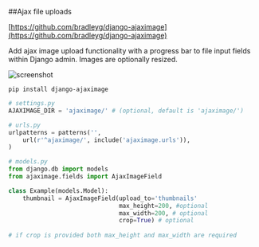 ##Ajax file uploads
  
[https://github.com/bradleyg/django-ajaximage](https://github.com/bradleyg/django-ajaximage)
  
Add ajax image upload functionality with a progress bar to file input fields within Django admin. Images are optionally resized.

![screenshot](https://raw.github.com/bradleyg/django-ajaximage/master/screenshot.png)

```pip install django-ajaximage```

```python
# settings.py
AJAXIMAGE_DIR = 'ajaximage/' # (optional, default is 'ajaximage/')
```
  
```python
# urls.py
urlpatterns = patterns('',
    url(r'^ajaximage/', include('ajaximage.urls')),
)
```
  
```python
# models.py
from django.db import models
from ajaximage.fields import AjaxImageField

class Example(models.Model):
    thumbnail = AjaxImageField(upload_to='thumbnails'
                               max_height=200, #optional
                               max_width=200, # optional
                               crop=True) # optional
                               
# if crop is provided both max_height and max_width are required
```
